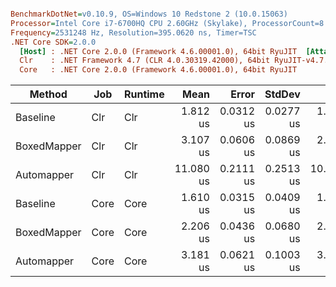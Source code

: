``` ini

BenchmarkDotNet=v0.10.9, OS=Windows 10 Redstone 2 (10.0.15063)
Processor=Intel Core i7-6700HQ CPU 2.60GHz (Skylake), ProcessorCount=8
Frequency=2531248 Hz, Resolution=395.0620 ns, Timer=TSC
.NET Core SDK=2.0.0
  [Host] : .NET Core 2.0.0 (Framework 4.6.00001.0), 64bit RyuJIT  [AttachedDebugger]
  Clr    : .NET Framework 4.7 (CLR 4.0.30319.42000), 64bit RyuJIT-v4.7.2115.0
  Core   : .NET Core 2.0.0 (Framework 4.6.00001.0), 64bit RyuJIT


```
 |            Method |  Job | Runtime |      Mean |     Error |    StdDev |       Min |       Max | Scaled | ScaledSD |  Gen 0 | Allocated |
 |------------------ |----- |-------- |----------:|----------:|----------:|----------:|----------:|-------:|---------:|-------:|----------:|
 |          Baseline |  Clr |     Clr |  1.812 us | 0.0312 us | 0.0277 us |  1.773 us |  1.859 us |   1.00 |     0.00 | 2.0542 |   6.31 KB |
 | BoxedMapper |  Clr |     Clr |  3.107 us | 0.0606 us | 0.0869 us |  2.960 us |  3.239 us |   1.72 |     0.05 | 2.0523 |   6.31 KB |
 |        Automapper |  Clr |     Clr | 11.080 us | 0.2111 us | 0.2513 us | 10.629 us | 11.509 us |   6.12 |     0.16 | 2.4719 |   7.62 KB |
 |          Baseline | Core |    Core |  1.610 us | 0.0315 us | 0.0409 us |  1.548 us |  1.703 us |   1.00 |     0.00 | 2.0542 |   6.31 KB |
 | BoxedMapper | Core |    Core |  2.206 us | 0.0436 us | 0.0680 us |  2.081 us |  2.349 us |   1.37 |     0.05 | 2.0523 |   6.31 KB |
 |        Automapper | Core |    Core |  3.181 us | 0.0621 us | 0.1003 us |  3.041 us |  3.439 us |   1.98 |     0.08 | 2.4757 |   7.62 KB |
